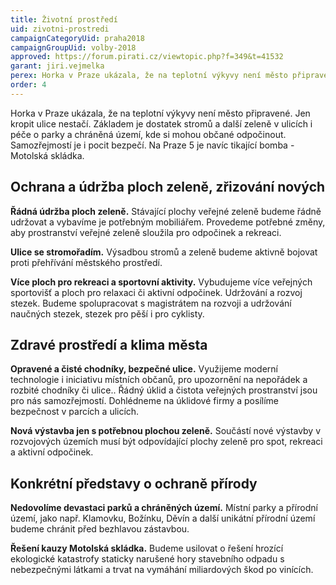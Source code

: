 ```yaml
---
title: Životní prostředí
uid: zivotni-prostredi
campaignCategoryUid: praha2018
campaignGroupUid: volby-2018
approved: https://forum.pirati.cz/viewtopic.php?f=349&t=41532
garant: jiri.vejmelka
perex: Horka v Praze ukázala, že na teplotní výkyvy není město připravené. Jen kropit ulice nestačí. Základem je dostatek stromů a další zeleně v ulicích i péče o parky a chráněná území, kde si mohou občané odpočinout. Samozřejmostí je i pocit bezpečí. Na Praze 5 je navíc tikající bomba - Motolská skládka. 
order: 4
---
```


Horka v Praze ukázala, že na teplotní výkyvy není město připravené. Jen kropit ulice nestačí. Základem je dostatek stromů a další zeleně v ulicích i péče o parky a chráněná území, kde si mohou občané odpočinout. Samozřejmostí je i pocit bezpečí. Na Praze 5 je navíc tikající bomba - Motolská skládka. 

## Ochrana a údržba ploch zeleně, zřizování nových

**Řádná údržba ploch zeleně.** Stávající plochy veřejné zeleně budeme řádně udržovat a vybavíme je potřebným mobiliářem. Provedeme potřebné změny, aby prostranství veřejné zeleně sloužila pro odpočinek a rekreaci.

**Ulice se stromořadím.** Výsadbou stromů a zeleně budeme aktivně bojovat proti přehřívání městského prostředí. 

**Více ploch pro rekreaci a sportovní aktivity.** Vybudujeme více veřejných sportovišť a ploch pro relaxaci či aktivní odpočinek.
Udržování a rozvoj stezek. Budeme spolupracovat s magistrátem na rozvoji a udržování naučných stezek, stezek pro pěší i pro cyklisty. 

## Zdravé prostředí a klima města

**Opravené a čisté chodníky, bezpečné ulice.** Využijeme moderní technologie i iniciativu místních občanů, pro upozornění na nepořádek a rozbité chodníky či ulice.. Řádný úklid a čistota veřejných prostranství jsou pro nás samozřejmostí. Dohlédneme na úklidové firmy a posílíme bezpečnost v parcích a ulicích.

**Nová výstavba jen s potřebnou plochou zeleně.** Součástí nové výstavby v rozvojových územích musí být odpovídající plochy zeleně pro spot, rekreaci a aktivní odpočinek.

## Konkrétní představy o ochraně přírody 

**Nedovolíme devastaci parků a chráněných území.** Místní parky a přírodní území, jako např. Klamovku, Božínku, Děvín a další unikátní přírodní území budeme chránit před bezhlavou zástavbou.  

**Řešení kauzy Motolská skládka.** Budeme usilovat o řešení hrozící ekologické katastrofy staticky narušené hory stavebního odpadu s nebezpečnými látkami a trvat na vymáhání miliardových škod po vinících.
